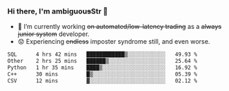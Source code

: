 ### Hi there, I'm ambiguou~~s~~Str 👋

<!--
**ambiguoustexture/ambiguoustexture** is a ✨ _special_ ✨ repository because its `README.md` (this file) appears on your GitHub profile.

Here are some ideas to get you started:
-->
- 🔭 I’m currently working ~~on automated/low-latency trading~~ as a ~~always junior system~~ developer.
- :worried: Experiencing ~~endless~~ imposter syndrome still, and even worse.

<!--START_SECTION:waka-->

```txt
SQL      4 hrs 42 mins   ████████████▒░░░░░░░░░░░░   49.93 %
Other    2 hrs 25 mins   ██████▒░░░░░░░░░░░░░░░░░░   25.64 %
Python   1 hr 35 mins    ████▒░░░░░░░░░░░░░░░░░░░░   16.92 %
C++      30 mins         █▒░░░░░░░░░░░░░░░░░░░░░░░   05.39 %
CSV      12 mins         ▓░░░░░░░░░░░░░░░░░░░░░░░░   02.12 %
```

<!--END_SECTION:waka-->

